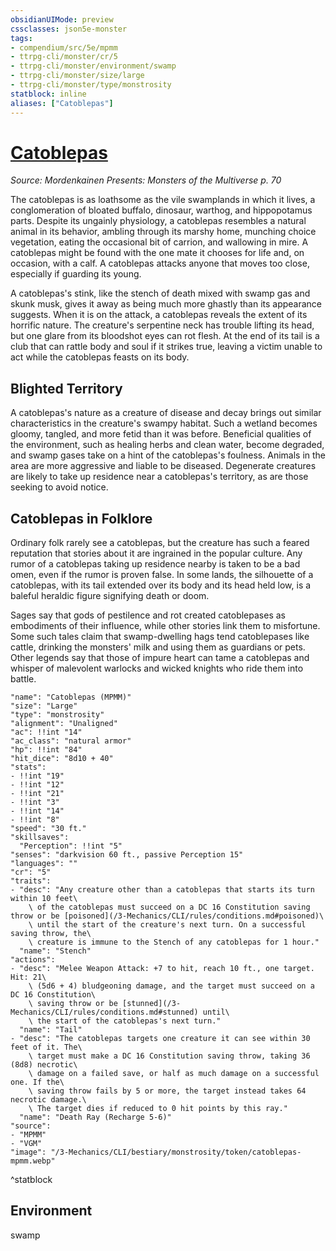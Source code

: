```yaml
---
obsidianUIMode: preview
cssclasses: json5e-monster
tags:
- compendium/src/5e/mpmm
- ttrpg-cli/monster/cr/5
- ttrpg-cli/monster/environment/swamp
- ttrpg-cli/monster/size/large
- ttrpg-cli/monster/type/monstrosity
statblock: inline
aliases: ["Catoblepas"]
---
```

# [Catoblepas](3-Mechanics\CLI\bestiary\monstrosity/catoblepas-mpmm.md)
*Source: Mordenkainen Presents: Monsters of the Multiverse p. 70*  

The catoblepas is as loathsome as the vile swamplands in which it lives, a conglomeration of bloated buffalo, dinosaur, warthog, and hippopotamus parts. Despite its ungainly physiology, a catoblepas resembles a natural animal in its behavior, ambling through its marshy home, munching choice vegetation, eating the occasional bit of carrion, and wallowing in mire. A catoblepas might be found with the one mate it chooses for life and, on occasion, with a calf. A catoblepas attacks anyone that moves too close, especially if guarding its young.

A catoblepas's stink, like the stench of death mixed with swamp gas and skunk musk, gives it away as being much more ghastly than its appearance suggests. When it is on the attack, a catoblepas reveals the extent of its horrific nature. The creature's serpentine neck has trouble lifting its head, but one glare from its bloodshot eyes can rot flesh. At the end of its tail is a club that can rattle body and soul if it strikes true, leaving a victim unable to act while the catoblepas feasts on its body.

## Blighted Territory

A catoblepas's nature as a creature of disease and decay brings out similar characteristics in the creature's swampy habitat. Such a wetland becomes gloomy, tangled, and more fetid than it was before. Beneficial qualities of the environment, such as healing herbs and clean water, become degraded, and swamp gases take on a hint of the catoblepas's foulness. Animals in the area are more aggressive and liable to be diseased. Degenerate creatures are likely to take up residence near a catoblepas's territory, as are those seeking to avoid notice.

## Catoblepas in Folklore

Ordinary folk rarely see a catoblepas, but the creature has such a feared reputation that stories about it are ingrained in the popular culture. Any rumor of a catoblepas taking up residence nearby is taken to be a bad omen, even if the rumor is proven false. In some lands, the silhouette of a catoblepas, with its tail extended over its body and its head held low, is a baleful heraldic figure signifying death or doom.

Sages say that gods of pestilence and rot created catoblepases as embodiments of their influence, while other stories link them to misfortune. Some such tales claim that swamp-dwelling hags tend catoblepases like cattle, drinking the monsters' milk and using them as guardians or pets. Other legends say that those of impure heart can tame a catoblepas and whisper of malevolent warlocks and wicked knights who ride them into battle.

```statblock
"name": "Catoblepas (MPMM)"
"size": "Large"
"type": "monstrosity"
"alignment": "Unaligned"
"ac": !!int "14"
"ac_class": "natural armor"
"hp": !!int "84"
"hit_dice": "8d10 + 40"
"stats":
- !!int "19"
- !!int "12"
- !!int "21"
- !!int "3"
- !!int "14"
- !!int "8"
"speed": "30 ft."
"skillsaves":
  "Perception": !!int "5"
"senses": "darkvision 60 ft., passive Perception 15"
"languages": ""
"cr": "5"
"traits":
- "desc": "Any creature other than a catoblepas that starts its turn within 10 feet\
    \ of the catoblepas must succeed on a DC 16 Constitution saving throw or be [poisoned](/3-Mechanics/CLI/rules/conditions.md#poisoned)\
    \ until the start of the creature's next turn. On a successful saving throw, the\
    \ creature is immune to the Stench of any catoblepas for 1 hour."
  "name": "Stench"
"actions":
- "desc": "Melee Weapon Attack: +7 to hit, reach 10 ft., one target. Hit: 21\
    \ (5d6 + 4) bludgeoning damage, and the target must succeed on a DC 16 Constitution\
    \ saving throw or be [stunned](/3-Mechanics/CLI/rules/conditions.md#stunned) until\
    \ the start of the catoblepas's next turn."
  "name": "Tail"
- "desc": "The catoblepas targets one creature it can see within 30 feet of it. The\
    \ target must make a DC 16 Constitution saving throw, taking 36 (8d8) necrotic\
    \ damage on a failed save, or half as much damage on a successful one. If the\
    \ saving throw fails by 5 or more, the target instead takes 64 necrotic damage.\
    \ The target dies if reduced to 0 hit points by this ray."
  "name": "Death Ray (Recharge 5-6)"
"source":
- "MPMM"
- "VGM"
"image": "/3-Mechanics/CLI/bestiary/monstrosity/token/catoblepas-mpmm.webp"
```
^statblock

## Environment

swamp